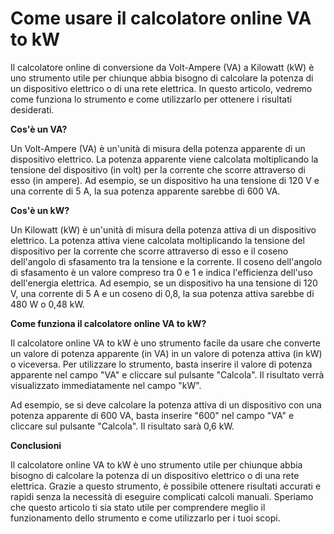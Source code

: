 Come usare il calcolatore online VA to kW
=========================================

Il calcolatore online di conversione da Volt-Ampere (VA) a Kilowatt (kW) è uno strumento utile per chiunque abbia bisogno di calcolare la potenza di un dispositivo elettrico o di una rete elettrica. In questo articolo, vedremo come funziona lo strumento e come utilizzarlo per ottenere i risultati desiderati.

**Cos'è un VA?**

Un Volt-Ampere (VA) è un'unità di misura della potenza apparente di un dispositivo elettrico. La potenza apparente viene calcolata moltiplicando la tensione del dispositivo (in volt) per la corrente che scorre attraverso di esso (in ampere). Ad esempio, se un dispositivo ha una tensione di 120 V e una corrente di 5 A, la sua potenza apparente sarebbe di 600 VA.

**Cos'è un kW?**

Un Kilowatt (kW) è un'unità di misura della potenza attiva di un dispositivo elettrico. La potenza attiva viene calcolata moltiplicando la tensione del dispositivo per la corrente che scorre attraverso di esso e il coseno dell'angolo di sfasamento tra la tensione e la corrente. Il coseno dell'angolo di sfasamento è un valore compreso tra 0 e 1 e indica l'efficienza dell'uso dell'energia elettrica. Ad esempio, se un dispositivo ha una tensione di 120 V, una corrente di 5 A e un coseno di 0,8, la sua potenza attiva sarebbe di 480 W o 0,48 kW.

**Come funziona il calcolatore online VA to kW?**

Il calcolatore online VA to kW è uno strumento facile da usare che converte un valore di potenza apparente (in VA) in un valore di potenza attiva (in kW) o viceversa. Per utilizzare lo strumento, basta inserire il valore di potenza apparente nel campo "VA" e cliccare sul pulsante "Calcola". Il risultato verrà visualizzato immediatamente nel campo "kW".

Ad esempio, se si deve calcolare la potenza attiva di un dispositivo con una potenza apparente di 600 VA, basta inserire "600" nel campo "VA" e cliccare sul pulsante "Calcola". Il risultato sarà 0,6 kW.

**Conclusioni**

Il calcolatore online VA to kW è uno strumento utile per chiunque abbia bisogno di calcolare la potenza di un dispositivo elettrico o di una rete elettrica. Grazie a questo strumento, è possibile ottenere risultati accurati e rapidi senza la necessità di eseguire complicati calcoli manuali. Speriamo che questo articolo ti sia stato utile per comprendere meglio il funzionamento dello strumento e come utilizzarlo per i tuoi scopi.